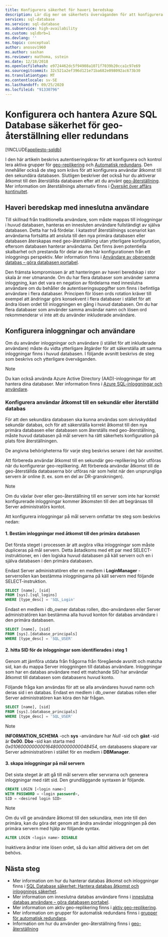 ```yaml
---
title: Konfigurera säkerhet för haveri beredskap
description: Lär dig mer om säkerhets överväganden för att konfigurera och hantera säkerhet efter en databas återställning eller redundansväxling till en sekundär server.
services: sql-database
ms.service: sql-database
ms.subservice: high-availability
ms.custom: sqldbrb=1
ms.devlang: ''
ms.topic: conceptual
author: anosov1960
ms.author: sashan
ms.reviewer: mathoma, sstein
ms.date: 12/18/2018
ms.openlocfilehash: e9724462dc5f94908a1071f7039b20cca1c97e69
ms.sourcegitcommit: 32c521a2ef396d121e71ba682e098092ac673b30
ms.translationtype: MT
ms.contentlocale: sv-SE
ms.lasthandoff: 09/25/2020
ms.locfileid: "91330796"
---
```

# <a name="configure-and-manage-azure-sql-database-security-for-geo-restore-or-failover"></a>Konfigurera och hantera Azure SQL Database säkerhet för geo-återställning eller redundans
[!INCLUDE[appliesto-sqldb](../includes/appliesto-sqldb.md)]

I den här artikeln beskrivs autentiseringskrav för att konfigurera och kontrol lera aktiva grupper för [geo-replikering](active-geo-replication-overview.md) och [Automatisk redundans](auto-failover-group-overview.md). Den innehåller också de steg som krävs för att konfigurera användar åtkomst till den sekundära databasen. Slutligen beskriver det också hur du aktiverar åtkomst till den återställda databasen efter att du använt [geo-återställning](recovery-using-backups.md#geo-restore). Mer information om återställnings alternativ finns i [Översikt över affärs kontinuitet](business-continuity-high-availability-disaster-recover-hadr-overview.md).

## <a name="disaster-recovery-with-contained-users"></a>Haveri beredskap med inneslutna användare

Till skillnad från traditionella användare, som måste mappas till inloggningar i huvud databasen, hanteras en innesluten användare fullständigt av själva databasen. Detta har två fördelar. I katastrof återställnings scenariot kan användarna fortsätta att ansluta till den nya primära databasen eller databasen återskapas med geo-återställning utan ytterligare konfiguration, eftersom databasen hanterar användarna. Det finns även potentiella skalbarhet och prestanda för delar av den här konfigurationen från ett inloggnings perspektiv. Mer information finns i [Användare av oberoende databas – göra databasen portabel](https://msdn.microsoft.com/library/ff929188.aspx).

Den främsta kompromissen är att hanteringen av haveri beredskap i stor skala är mer utmanande. Om du har flera databaser som använder samma inloggning, kan det vara en negation av fördelarna med inneslutna användare om du behåller de autentiseringsuppgifter som finns i befintliga användare i flera databaser. Principen för lösen ords rotation kräver till exempel att ändringar görs konsekvent i flera databaser i stället för att ändra lösen ordet till inloggningen en gång i huvud databasen. Om du har flera databaser som använder samma användar namn och lösen ord rekommenderar vi inte att du använder inkluderade användare.

## <a name="how-to-configure-logins-and-users"></a>Konfigurera inloggningar och användare

Om du använder inloggningar och användare (i stället för att inkluderade användare) måste du vidta ytterligare åtgärder för att säkerställa att samma inloggningar finns i huvud databasen. I följande avsnitt beskrivs de steg som beskrivs och ytterligare överväganden.

  >[!NOTE]
  > Du kan också använda Azure Active Directory (AAD)-inloggningar för att hantera dina databaser. Mer information finns i [Azure SQL-inloggningar och användare](https://docs.microsoft.com/azure/sql-database/sql-database-manage-logins).

### <a name="set-up-user-access-to-a-secondary-or-recovered-database"></a>Konfigurera användar åtkomst till en sekundär eller återställd databas

För att den sekundära databasen ska kunna användas som skrivskyddad sekundär databas, och för att säkerställa korrekt åtkomst till den nya primära databasen eller databasen som återställs med geo-återställning, måste huvud databasen på mål servern ha rätt säkerhets konfiguration på plats före återställningen.

De angivna behörigheterna för varje steg beskrivs senare i det här avsnittet.

Att förbereda användar åtkomst till en sekundär geo-replikering bör utföras när du konfigurerar geo-replikering. Att förbereda användar åtkomst till de geo-återställda databaserna bör utföras när som helst när den ursprungliga servern är online (t. ex. som en del av DR-granskningen).

> [!NOTE]
> Om du växlar över eller geo-återställning till en server som inte har korrekt konfigurerade inloggningar kommer åtkomsten till den att begränsas till Server administratörs kontot.

Att konfigurera inloggningar på mål servern omfattar tre steg som beskrivs nedan:

#### <a name="1-determine-logins-with-access-to-the-primary-database"></a>1. Bestäm inloggningar med åtkomst till den primära databasen

Det första steget i processen är att avgöra vilka inloggningar som måste dupliceras på mål servern. Detta åstadkoms med ett par med SELECT-instruktioner, en i den logiska huvud databasen på käll servern och en i själva databasen i den primära databasen.

Endast Server administratören eller en medlem i **LoginManager** -serverrollen kan bestämma inloggningarna på käll servern med följande SELECT-instruktion.

```sql
SELECT [name], [sid]
FROM [sys].[sql_logins]
WHERE [type_desc] = 'SQL_Login'
```

Endast en medlem i db_owner databas rollen, dbo-användaren eller Server administratören kan bestämma alla huvud konton för databas användare i den primära databasen.

```sql
SELECT [name], [sid]
FROM [sys].[database_principals]
WHERE [type_desc] = 'SQL_USER'
```

#### <a name="2-find-the-sid-for-the-logins-identified-in-step-1"></a>2. hitta SID för de inloggningar som identifierades i steg 1

Genom att jämföra utdata från frågorna från föregående avsnitt och matcha sid, kan du mappa Server inloggningen till databas användare. Inloggningar som har en databas användare med ett matchande SID har användar åtkomst till databasen som databasens huvud konto.

Följande fråga kan användas för att se alla användares huvud namn och deras sid i en databas. Endast en medlem i db_owner databas rollen eller Server administratören kan köra den här frågan.

```sql
SELECT [name], [sid]
FROM [sys].[database_principals]
WHERE [type_desc] = 'SQL_USER'
```

> [!NOTE]
> **INFORMATION_SCHEMA** -och **sys** -användare har *Null* -sid och **gäst** -sid är **0x00**. **Dbo** -sid kan starta med *0x01060000000001648000000000048454*, om databasens skapare var Server administratören i stället för en medlem i **DBManager**.

#### <a name="3-create-the-logins-on-the-target-server"></a>3. skapa inloggningar på mål servern

Det sista steget är att gå till mål servern eller servrarna och generera inloggningar med rätt sid. Den grundläggande syntaxen är följande.

```sql
CREATE LOGIN [<login name>]
WITH PASSWORD = <login password>,
SID = <desired login SID>
```

> [!NOTE]
> Om du vill ge användare åtkomst till den sekundära, men inte till den primära, kan du göra det genom att ändra användar inloggningen på den primära servern med hjälp av följande syntax.
>
> ```sql
> ALTER LOGIN <login name> DISABLE
> ```
>
> Inaktivera ändrar inte lösen ordet, så du kan alltid aktivera det om det behövs.

## <a name="next-steps"></a>Nästa steg

* Mer information om hur du hanterar databas åtkomst och inloggningar finns i [SQL Database säkerhet: Hantera databas åtkomst och inloggnings säkerhet](logins-create-manage.md).
* Mer information om inneslutna databas användare finns i [inneslutna databas användare – göra databasen portabel](https://msdn.microsoft.com/library/ff929188.aspx).
* Mer information om aktiv geo-replikering finns i [aktiv geo-replikering](active-geo-replication-overview.md).
* Mer information om grupper för automatisk redundans finns i [grupper för automatisk redundans](auto-failover-group-overview.md).
* Information om hur du använder geo-återställning finns i [geo-återställning](recovery-using-backups.md#geo-restore)
